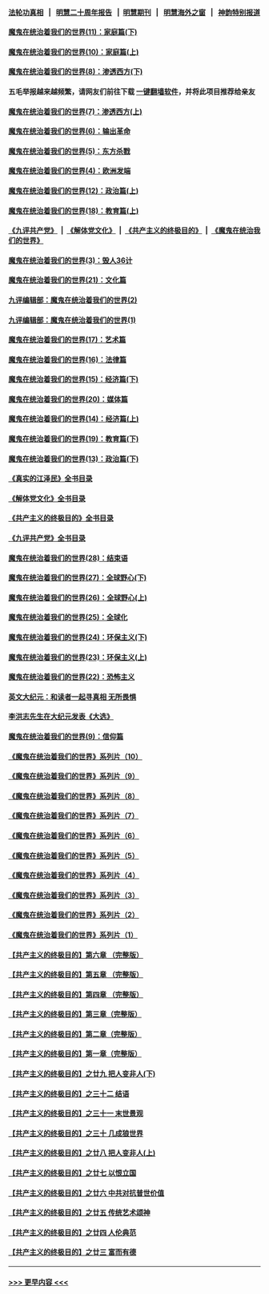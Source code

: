 #### [法轮功真相](https://github.com/gfw-breaker/truth/blob/master/README.md?t=0) &nbsp;&nbsp;|&nbsp;&nbsp; [明慧二十周年报告](https://github.com/gfw-breaker/mh-reports/blob/master/README.md?t=0) &nbsp;&nbsp;|&nbsp;&nbsp;[明慧期刊](https://github.com/gfw-breaker/mh-qikan) &nbsp;&nbsp;|&nbsp;&nbsp; [明慧海外之窗](https://github.com/gfw-breaker/mh-news/blob/master/README.md?t=0) &nbsp;&nbsp;|&nbsp;&nbsp; [神韵特别报道](https://github.com/gfw-breaker/mh-news/blob/master/shenyun.md?t=0)
#### [魔鬼在统治着我们的世界(11)：家庭篇(下)](../pages/nsc422/n10440961.md?t=12142001) 
#### [魔鬼在统治着我们的世界(10)：家庭篇(上)](../pages/nsc422/n10435448.md?t=12142001) 
#### [魔鬼在统治着我们的世界(8)：渗透西方(下)](../pages/nsc422/n10429603.md?t=12142001) 
#### 五毛举报越来越频繁，请网友们前往下载 [一键翻墙软件](https://github.com/gfw-breaker/ssr-accounts)，并将此项目推荐给亲友
#### [魔鬼在统治着我们的世界(7)：渗透西方(上)](../pages/nsc422/n10426013.md?t=12142001) 
#### [魔鬼在统治着我们的世界(6)：输出革命](../pages/nsc422/n10421536.md?t=12142001) 
#### [魔鬼在统治着我们的世界(5)：东方杀戮](../pages/nsc422/n10417707.md?t=12142001) 
#### [魔鬼在统治着我们的世界(4)：欧洲发端](../pages/nsc422/n10414890.md?t=12142001) 
#### [魔鬼在统治着我们的世界(12)：政治篇(上)](../pages/nsc422/n10444576.md?t=12142001) 
#### [魔鬼在统治着我们的世界(18)：教育篇(上)](../pages/nsc422/n10526970.md?t=12142001) 
#### [《九评共产党》](https://github.com/begood0513/9ping.md/blob/master/README.md) &nbsp;|&nbsp; [《解体党文化》](../../../../jtdwh.md/blob/master/README.md)  &nbsp;|&nbsp; [《共产主义的终极目的》](../../../../gczydzjmd.md/blob/master/README.md) &nbsp;|&nbsp; [《魔鬼在统治我们的世界》](../../../../mgztzwmdsj.md/blob/master/README.md) 
#### [魔鬼在统治着我们的世界(3)：毁人36计](../pages/nsc422/n10411583.md?t=12142001) 
#### [魔鬼在统治着我们的世界(21)：文化篇](../pages/nsc422/n10597706.md?t=12142001) 
#### [九评编辑部：魔鬼在统治着我们的世界(2)](../pages/nsc422/n10410036.md?t=12142001) 
#### [九评编辑部：魔鬼在统治着我们的世界(1)](../pages/nsc422/n10406825.md?t=12142001) 
#### [魔鬼在统治着我们的世界(17)：艺术篇](../pages/nsc422/n10499093.md?t=12142001) 
#### [魔鬼在统治着我们的世界(16)：法律篇](../pages/nsc422/n10485969.md?t=12142001) 
#### [魔鬼在统治着我们的世界(15)：经济篇(下)](../pages/nsc422/n10469975.md?t=12142001) 
#### [魔鬼在统治着我们的世界(20)：媒体篇](../pages/nsc422/n10586579.md?t=12142001) 
#### [魔鬼在统治着我们的世界(14)：经济篇(上)](../pages/nsc422/n10457370.md?t=12142001) 
#### [魔鬼在统治着我们的世界(19)：教育篇(下)](../pages/nsc422/n10564808.md?t=12142001) 
#### [魔鬼在统治着我们的世界(13)：政治篇(下)](../pages/nsc422/n10448270.md?t=12142001) 
#### [《真实的江泽民》全书目录](../pages/nsc422/n13721399.md?t=12142001) 
#### [《解体党文化》全书目录](../pages/nsc422/n13721157.md?t=12142001) 
#### [《共产主义的终极目的》全书目录](../pages/nsc422/n13721048.md?t=12142001) 
#### [《九评共产党》全书目录](../pages/nsc422/n13708085.md?t=12142001) 
#### [魔鬼在统治着我们的世界(28)：结束语](../pages/nsc422/n10936246.md?t=12142001) 
#### [魔鬼在统治着我们的世界(27)：全球野心(下)](../pages/nsc422/n10928319.md?t=12142001) 
#### [魔鬼在统治着我们的世界(26)：全球野心(上)](../pages/nsc422/n10900318.md?t=12142001) 
#### [魔鬼在统治着我们的世界(25)：全球化](../pages/nsc422/n10788205.md?t=12142001) 
#### [魔鬼在统治着我们的世界(24)：环保主义(下)](../pages/nsc422/n10695307.md?t=12142001) 
#### [魔鬼在统治着我们的世界(23)：环保主义(上)](../pages/nsc422/n10688613.md?t=12142001) 
#### [魔鬼在统治着我们的世界(22)：恐怖主义](../pages/nsc422/n10614727.md?t=12142001) 
#### [英文大纪元：和读者一起寻真相 无所畏惧](../pages/nsc422/n12542027.md?t=12142001) 
#### [李洪志先生在大纪元发表《大选》](../pages/nsc422/n12534746.md?t=12142001) 
#### [魔鬼在统治着我们的世界(9)：信仰篇](../pages/nsc422/n10432159.md?t=12142001) 
#### [《魔鬼在统治着我们的世界》系列片（10）](../pages/nsc422/n12292670.md?t=12142001) 
#### [《魔鬼在统治着我们的世界》系列片（9）](../pages/nsc422/n12290859.md?t=12142001) 
#### [《魔鬼在统治着我们的世界》系列片（8）](../pages/nsc422/n12287445.md?t=12142001) 
#### [《魔鬼在统治着我们的世界》系列片（7）](../pages/nsc422/n12283425.md?t=12142001) 
#### [《魔鬼在统治着我们的世界》系列片（6）](../pages/nsc422/n12282314.md?t=12142001) 
#### [《魔鬼在统治着我们的世界》系列片（5）](../pages/nsc422/n12281419.md?t=12142001) 
#### [《魔鬼在统治着我们的世界》系列片（4）](../pages/nsc422/n12274024.md?t=12142001) 
#### [《魔鬼在统治着我们的世界》系列片（3）](../pages/nsc422/n12271322.md?t=12142001) 
#### [《魔鬼在统治着我们的世界》系列片（2）](../pages/nsc422/n12269049.md?t=12142001) 
#### [《魔鬼在统治着我们的世界》系列片（1）](../pages/nsc422/n12267575.md?t=12142001) 
#### [【共产主义的终极目的】第六章 （完整版）](../pages/nsc422/n11428913.md?t=12142001) 
#### [【共产主义的终极目的】第五章 （完整版）](../pages/nsc422/n11428912.md?t=12142001) 
#### [【共产主义的终极目的】第四章 （完整版）](../pages/nsc422/n11428907.md?t=12142001) 
#### [【共产主义的终极目的】第三章（完整版）](../pages/nsc422/n11428848.md?t=12142001) 
#### [【共产主义的终极目的】第二章（完整版）](../pages/nsc422/n11428831.md?t=12142001) 
#### [【共产主义的终极目的】第一章（完整版）](../pages/nsc422/n11417651.md?t=12142001) 
#### [【共产主义的终极目的】之廿九 把人变非人(下)](../pages/nsc422/n11344140.md?t=12142001) 
#### [【共产主义的终极目的】之三十二 结语](../pages/nsc422/n11360535.md?t=12142001) 
#### [【共产主义的终极目的】之三十一 末世景观](../pages/nsc422/n11351129.md?t=12142001) 
#### [【共产主义的终极目的】之三十 几成狼世界](../pages/nsc422/n11348280.md?t=12142001) 
#### [【共产主义的终极目的】之廿八 把人变非人(上)](../pages/nsc422/n11340492.md?t=12142001) 
#### [【共产主义的终极目的】之廿七 以恨立国](../pages/nsc422/n11336944.md?t=12142001) 
#### [【共产主义的终极目的】之廿六 中共对抗普世价值](../pages/nsc422/n11324785.md?t=12142001) 
#### [【共产主义的终极目的】之廿五 传统艺术颂神](../pages/nsc422/n11296396.md?t=12142001) 
#### [【共产主义的终极目的】之廿四 人伦典范](../pages/nsc422/n11296397.md?t=12142001) 
#### [【共产主义的终极目的】之廿三 富而有德](../pages/nsc422/n11283598.md?t=12142001) 

----
#### [ >>> 更早内容 <<< ](../indexes/nsc422-earlier.md)
